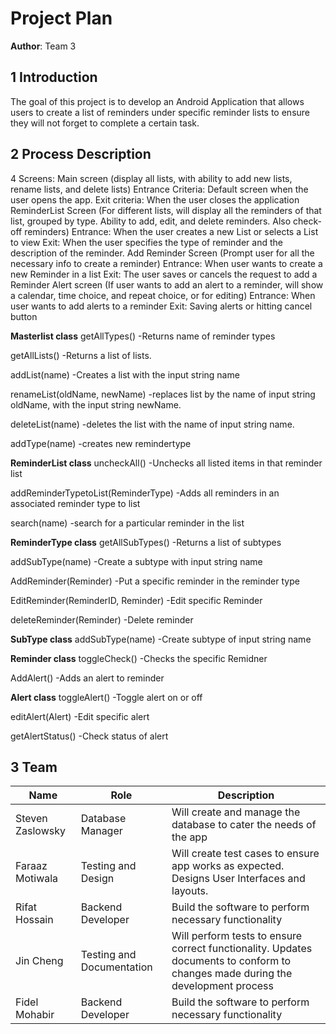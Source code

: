 # Project Plan

**Author**: Team 3

## 1 Introduction


The goal of this project is to develop an Android Application that allows users to create a list of reminders under specific reminder lists to ensure they will not forget to complete a certain task.


## 2 Process Description

4 Screens:
Main screen (display all lists, with ability to add new lists, rename lists, and delete lists)
	Entrance Criteria: Default screen when the user opens the app. 
	Exit criteria: When the user closes the application
ReminderList Screen (For different lists, will display all the reminders of that list, grouped by type. Ability to add, edit, and delete reminders. Also check-off reminders)
	Entrance: When the user creates a new List or selects a List to view
	Exit: When the user specifies the type of reminder and the description of the reminder. 
Add Reminder Screen (Prompt user for all the necessary info to create a reminder)
	Entrance: When user wants to create a new Reminder in a list
	Exit: The user saves or cancels the request to add a Reminder
Alert screen (If user wants to add an alert to a reminder, will show a calendar, time choice, and repeat choice, or for editing)
	Entrance: When user wants to add alerts to a reminder
	Exit: Saving alerts or hitting cancel button

**Masterlist class**
getAllTypes()
-Returns name of reminder types

getAllLists()
-Returns a list of lists.

addList(name)
-Creates a list with the input string name

renameList(oldName, newName)
-replaces list by the name of input string oldName, with the input string newName.

deleteList(name)
-deletes the list with the name of input string name.

addType(name)
-creates new remindertype

**ReminderList class**
uncheckAll()
-Unchecks all listed items in that reminder list

addReminderTypetoList(ReminderType)
-Adds all reminders in an associated reminder type to list

search(name)
-search for a particular reminder in the list


**ReminderType class**
getAllSubTypes()
-Returns a list of subtypes

addSubType(name)
-Create a subtype with input string name

AddReminder(Reminder)
-Put a specific reminder in the reminder type

EditReminder(ReminderID, Reminder)
-Edit specific Reminder

deleteReminder(Reminder)
-Delete reminder

**SubType class**
addSubType(name)
-Create subtype of input string name

**Reminder class**
toggleCheck()
-Checks the specific Remidner

AddAlert()
-Adds an alert to reminder

**Alert class**
toggleAlert()
-Toggle alert on or off

editAlert(Alert)
-Edit specific alert

getAlertStatus()
-Check status of alert


## 3 Team

| Name             | Role                      | Description                                                                                                                     |
|------------------|---------------------------|---------------------------------------------------------------------------------------------------------------------------------|
| Steven Zaslowsky | Database Manager          | Will create and manage the database to cater the needs of the app                                                               |
| Faraaz Motiwala  | Testing and Design        | Will create test cases to ensure app works as expected. Designs User Interfaces and layouts.                                    |
| Rifat Hossain    | Backend Developer         | Build the software to perform necessary functionality                                                                           |
| Jin Cheng        | Testing and Documentation | Will perform tests to ensure correct functionality. Updates documents to conform to changes made during the development process |
| Fidel Mohabir    | Backend Developer         | Build the software to perform necessary functionality                                                                           |
